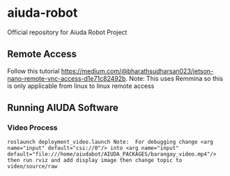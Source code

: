 # aiuda-robot
Official repository for Aiuda Robot Project

## Remote Access
Follow this tutorial https://medium.com/@bharathsudharsan023/jetson-nano-remote-vnc-access-d1e71c82492b.
Note: This uses Remmina so this is only applicable from linux to linux remote access

## Running AIUDA Software
### Video Process

`roslaunch deployment_video.launch
Note: 
For debugging change <arg name="input" default="csi://0"/> into <arg name="input" default="file:///home/aiudabot/AIUDA_PACKAGES/barangay_video.mp4"/>
then run rviz and add display image then change topic to video/source/raw`

